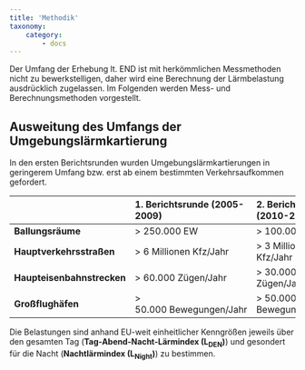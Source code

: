```yaml
---
title: 'Methodik'
taxonomy:
    category:
        - docs
---
```

Der Umfang der Erhebung lt. END ist mit herkömmlichen Messmethoden nicht zu bewerkstelligen, daher wird eine Berechnung der Lärmbelastung ausdrücklich zugelassen.
Im Folgenden werden Mess- und Berechnungsmethoden vorgestellt.


## Ausweitung des Umfangs der Umgebungslärmkartierung
In den ersten Berichtsrunden wurden Umgebungslärmkartierungen in geringerem Umfang bzw. erst ab einem bestimmten Verkehrsaufkommen gefordert.

|      | 1. Berichtsrunde (2005-2009) | 2. Berichtsrunde (2010-2014) |
| :------------- | :------------- | :------------- |
| **Ballungsräume** | >&nbsp;250.000&nbsp;EW | > 100.000 EW |
| **Hauptverkehrsstraßen** | >&nbsp;6&nbsp;Millionen&nbsp;Kfz/Jahr | > 3 Millionen Kfz/Jahr |
| **Haupteisenbahnstrecken** | >&nbsp;60.000&nbsp;Zügen/Jahr | > 30.000 Zügen/Jahr |
| **Großflughäfen** | > 50.000&nbsp;Bewegungen/Jahr | > 50.000 Bewegungen/Jahr |


Die Belastungen sind anhand EU-weit einheitlicher Kenngrößen jeweils über den gesamten Tag (**Tag-Abend-Nacht-Lärmindex (L<sub>DEN</sub>)**) und gesondert für die Nacht (**Nachtlärmindex (L<sub>Night</sub>)**) zu bestimmen.

